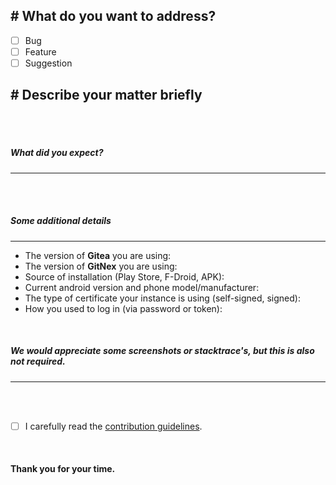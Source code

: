 ## # What do you want to address?
<!-- This step is required; examples are shown below -->

- [ ] Bug
- [ ] Feature
- [ ] Suggestion

## # Describe your matter briefly
<!-- This step is required. -->
<br><br>

##### What did you expect? <!-- Useful when addressing bugs -->
---
<!-- This step is optional. -->
<br><br>

##### Some additional details <!-- Useful, when we are trying to reproduce a bug -->
---
<!-- This step is optional; an example is shown below -->

* The version of **Gitea** you are using: 
* The version of **GitNex** you are using: 
* Source of installation (Play Store, F-Droid, APK): 
* Current android version and phone model/manufacturer: 
* The type of certificate your instance is using (self-signed, signed): 
* How you used to log in (via password or token): 
<br>

##### We would appreciate some screenshots or stacktrace's, but this is also not required.
---
<!-- Screenshots and stacktrace's can go here. -->
<br><br>

- [ ] I carefully read the [contribution guidelines](https://codeberg.org/GitNex/GitNex/src/branch/main/CONTRIBUTING.md).
<br>

#### Thank you for your time.